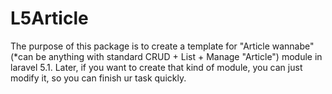 # L5Article

The purpose of this package is to create a template for "Article wannabe" (*can be anything with standard CRUD + List + Manage "Article") module in laravel 5.1. Later, if you want to create that kind of module, you can just modify it, so you can finish ur task quickly.
